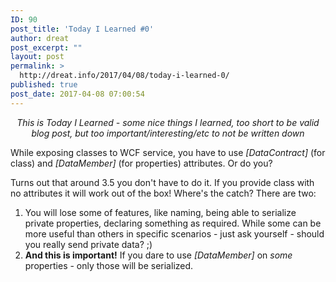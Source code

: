```yaml
---
ID: 90
post_title: 'Today I Learned #0'
author: dreat
post_excerpt: ""
layout: post
permalink: >
  http://dreat.info/2017/04/08/today-i-learned-0/
published: true
post_date: 2017-04-08 07:00:54
---
```

<p style="text-align: center;"><em>This is Today I Learned - some nice things I learned, too short to be valid blog post, but too important/interesting/etc to not be written down</em></p>
While exposing classes to WCF service, you have to use <em>[DataContract]</em> (for class) and <em>[DataMember]</em> (for properties) attributes. Or do you?

Turns out that around 3.5 you don't have to do it. If you provide class with no attributes it will work out of the box! Where's the catch? There are two:
<ol>
 	<li>You will lose some of features, like naming, being able to serialize private properties, declaring something as required. While some can be more useful than others in specific scenarios - just ask yourself - should you really send private data? ;)</li>
 	<li><strong>And this is important!</strong> If you dare to use <em>[DataMember]</em> on <em>some</em> properties - only those will be serialized.</li>
</ol>
